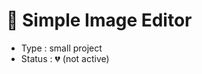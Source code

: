 &#x1F4CC; Simple Image Editor
===================
- Type : small project
- Status : &#x1F494; (not active)
